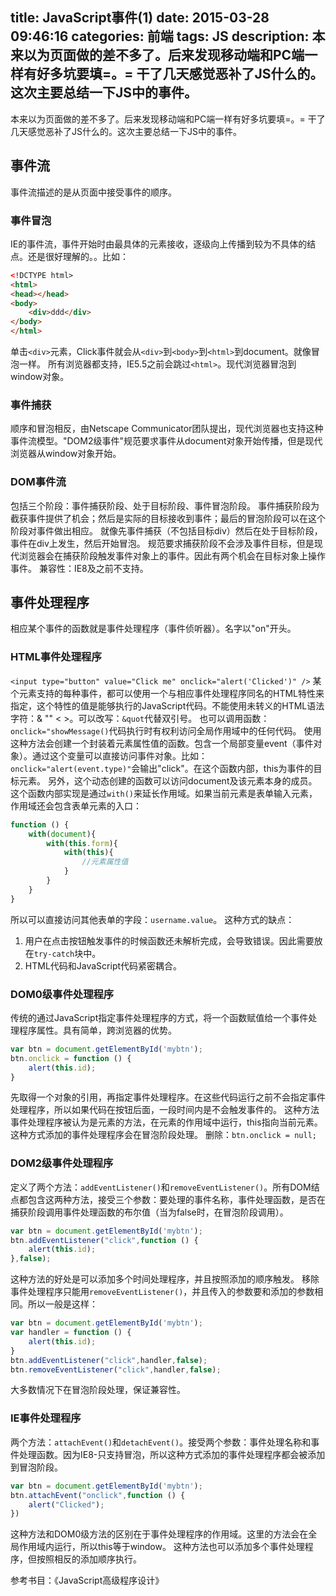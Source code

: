 title: JavaScript事件(1)
date: 2015-03-28 09:46:16
categories: 前端
tags: JS
description: 本来以为页面做的差不多了。后来发现移动端和PC端一样有好多坑要填=。= 干了几天感觉恶补了JS什么的。这次主要总结一下JS中的事件。
---

本来以为页面做的差不多了。后来发现移动端和PC端一样有好多坑要填=。=
干了几天感觉恶补了JS什么的。这次主要总结一下JS中的事件。

## 事件流
事件流描述的是从页面中接受事件的顺序。
### 事件冒泡
IE的事件流，事件开始时由最具体的元素接收，逐级向上传播到较为不具体的结点。还是很好理解的。。比如：
```html
<!DCTYPE html>
<html>
<head></head>
<body>
    <div>ddd</div>
</body>
</html>
```
单击`<div>`元素，Click事件就会从`<div>`到`<body>`到`<html>`到document。就像冒泡一样。
所有浏览器都支持，IE5.5之前会跳过`<html>`。现代浏览器冒泡到window对象。
### 事件捕获
顺序和冒泡相反，由Netscape Communicator团队提出，现代浏览器也支持这种事件流模型。"DOM2级事件"规范要求事件从document对象开始传播，但是现代浏览器从window对象开始。
### DOM事件流
包括三个阶段：事件捕获阶段、处于目标阶段、事件冒泡阶段。
事件捕获阶段为截获事件提供了机会；然后是实际的目标接收到事件；最后的冒泡阶段可以在这个阶段对事件做出相应。
就像先事件捕获（不包括目标div）然后在处于目标阶段，事件在div上发生，然后开始冒泡。
规范要求捕获阶段不会涉及事件目标，但是现代浏览器会在捕获阶段触发事件对象上的事件。因此有两个机会在目标对象上操作事件。
兼容性：IE8及之前不支持。
<!-- more -->
## 事件处理程序
相应某个事件的函数就是事件处理程序（事件侦听器）。名字以"on"开头。
### HTML事件处理程序
`<input type="button" value="Click me" onclick="alert('Clicked')" />`
某个元素支持的每种事件，都可以使用一个与相应事件处理程序同名的HTML特性来指定，这个特性的值是能够执行的JavaScript代码。不能使用未转义的HTML语法字符：& "" < >。可以改写：`&quot`代替双引号。
也可以调用函数：`onclick="showMessage()`代码执行时有权利访问全局作用域中的任何代码。
使用这种方法会创建一个封装着元素属性值的函数。包含一个局部变量event（事件对象）。通过这个变量可以直接访问事件对象。比如：`onclick="alert(event.type)"`会输出"click"。在这个函数内部，this为事件的目标元素。
另外，这个动态创建的函数可以访问document及该元素本身的成员。这个函数内部实现是通过`with()`来延长作用域。如果当前元素是表单输入元素，作用域还会包含表单元素的入口：
```javascript
function () {
    with(document){
        with(this.form){
            with(this){
                //元素属性值
            }
        }
    }
}
```
所以可以直接访问其他表单的字段：`username.value`。
这种方式的缺点：
1. 用户在点击按钮触发事件的时候函数还未解析完成，会导致错误。因此需要放在`try-catch`块中。
2. HTML代码和JavaScript代码紧密耦合。

### DOM0级事件处理程序
传统的通过JavaScript指定事件处理程序的方式，将一个函数赋值给一个事件处理程序属性。具有简单，跨浏览器的优势。
```javascript
var btn = document.getElementById('mybtn');
btn.onclick = function () {
	alert(this.id);
}
```
先取得一个对象的引用，再指定事件处理程序。在这些代码运行之前不会指定事件处理程序，所以如果代码在按钮后面，一段时间内是不会触发事件的。
这种方法事件处理程序被认为是元素的方法，在元素的作用域中运行，this指向当前元素。
这种方式添加的事件处理程序会在冒泡阶段处理。
删除：`btn.onclick = null;`

### DOM2级事件处理程序
定义了两个方法：`addEventListener()`和`removeEventListener()`。所有DOM结点都包含这两种方法，接受三个参数：要处理的事件名称，事件处理函数，是否在捕获阶段调用事件处理函数的布尔值（当为false时，在冒泡阶段调用）。
```javascript
var btn = document.getElementById('mybtn');
btn.addEventListener("click",function () {
	alert(this.id);
},false);
```
这种方法的好处是可以添加多个时间处理程序，并且按照添加的顺序触发。
移除事件处理程序只能用`removeEventListener()`，并且传入的参数要和添加的参数相同。所以一般是这样：
```javascript
var btn = document.getElementById('mybtn');
var handler = function () {
	alert(this.id);
}
btn.addEventListener("click",handler,false);
btn.removeEventListener("click",handler,false);
```
大多数情况下在冒泡阶段处理，保证兼容性。

### IE事件处理程序
两个方法：`attachEvent()`和`detachEvent()`。接受两个参数：事件处理名称和事件处理函数。因为IE8-只支持冒泡，所以这种方式添加的事件处理程序都会被添加到冒泡阶段。
```javascript
var btn = document.getElementById('mybtn');
btn.attachEvent("onclick",function () {
	alert("Clicked");
})
```
这种方法和DOM0级方法的区别在于事件处理程序的作用域。这里的方法会在全局作用域内运行，所以this等于window。
这种方法也可以添加多个事件处理程序，但按照相反的添加顺序执行。

参考书目：《JavaScript高级程序设计》


